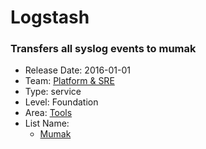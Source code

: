 # Logstash
### Transfers all syslog events to mumak
* Release Date: 2016-01-01
* Team: [Platform & SRE](../teams/platform.md)
* Type: service
* Level: Foundation
* Area: [Tools](../areas/tools.png)
* List Name:
  * [Mumak](mumak.md)
